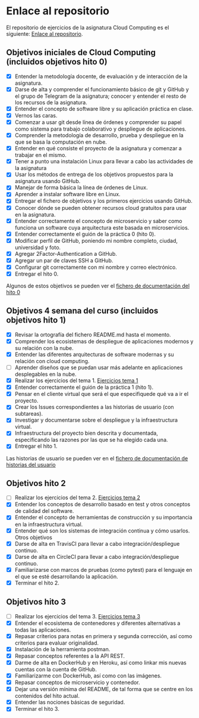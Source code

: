 # Enlace al repositorio

El repositorio de ejercicios de la asignatura Cloud Computing es el siguiente: [Enlace al repositorio](https://github.com/NSInductus/CC_Ejercicios).

## Objetivos iniciales de Cloud Computing (incluidos objetivos hito 0)

- [x] Entender la metodología docente, de evaluación y de interacción de la asignatura.
- [x] Darse de alta y comprender el funcionamiento básico de git y GitHub y el grupo de Telegram de la asignatura; conocer y entender el resto de los recursos de la asignatura.
- [x] Entender el concepto de software libre y su aplicación práctica en clase.
- [x] Vernos las caras.
- [x] Comenzar a usar git desde línea de órdenes y comprender su papel como sistema para trabajo colaborativo y despliegue de aplicaciones.
- [x] Comprender la metodología de desarrollo, prueba y despliegue en la que se basa la computación en nube.
- [x] Entender en qué consiste el proyecto de la asignatura y comenzar a trabajar en el mismo.
- [x] Tener a punto una instalación Linux para llevar a cabo las actividades de la asignatura
- [x] Usar los métodos de entrega de los objetivos propuestos para la asignatura usando GitHub.
- [x] Manejar de forma básica la línea de órdenes de Linux.
- [x] Aprender a instalar software libre en Linux.
- [x] Entregar el fichero de objetivos y los primeros ejercicios usando GitHub.
- [x] Conocer dónde se pueden obtener recursos cloud gratuitos para usar en la asignatura.
- [x] Entender correctamente el concepto de microservicio y saber como funciona un software cuya arquitectura este basada en microservicios.
- [x] Entender correctamente el guión de la práctica 0 (hito 0).
- [x] Modificar perfil de GitHub, poniendo mi nombre completo, ciudad, universidad y foto.
- [x] Agregar 2Factor-Authentication a GitHub.
- [x] Agregar un par de claves SSH a GitHub.
- [x] Configurar git correctamente con mi nombre y correo electrónico.
- [x] Entregar el hito 0.

Algunos de estos objetivos se pueden ver el [fichero de documentación del hito 0](https://github.com/NSInductus/CC_Proyecto/blob/master/docs/hito0.md)

## Objetivos 4 semana del curso (incluidos objetivos hito 1)

- [x] Revisar la ortografía del fichero README.md hasta el momento.
- [x] Comprender los ecosistemas de despliegue de aplicaciones modernos y su relación con la nube.
- [x] Entender las diferentes arquitecturas de software modernas y su relación con cloud computing.
- [ ] Aprender diseños que se puedan usar más adelante en aplicaciones desplegables en la nube.
- [x] Realizar los ejercicios del tema 1. [Ejercicios tema 1](https://github.com/NSInductus/CC_Ejercicios/blob/master/arquitecturas_software_en_la_nube.md)
- [x] Entender correctamente el guión de la práctica 1 (hito 1).
- [x] Pensar en el cliente virtual que será el que especifiquede qué va a ir el proyecto.
- [x] Crear los Issues correspondientes a las historias de usuario (con subtareas).
- [x] Investigar y documentarse sobre el despliegue y la infraestructura virtual.
- [x] Infraestructura del proyecto bien descrita y documentada, especificando las razones por las que se ha elegido cada una.
- [x] Entregar el hito 1.

Las historias de usuario se pueden ver en el [fichero de documentación de historias del usuario](https://github.com/NSInductus/CC_Proyecto/blob/master/docs/historias_de_usuario.md)

## Objetivos hito 2

- [ ] Realizar los ejercicios del tema 2. [Ejercicios tema 2](https://github.com/NSInductus/CC_Ejercicios/blob/master/desarrollo_basado_en_pruebas.md)
- [x] Entender los conceptos de desarrollo basado en test y otros conceptos de calidad del software.
- [x] Entender el concepto de herramientas de construcción y su importancia en la infraestructura virtual.
- [x] Entender qué son los sistemas de integración continua y cómo usarlos.
Otros objetivos
- [x] Darse de alta en TravisCI para llevar a cabo integración/despliegue continuo.
- [x] Darse de alta en CircleCI para llevar a cabo integración/despliegue continuo.
- [x] Familiarizarse con marcos de pruebas (como pytest) para el lenguaje en el que se esté desarrollando la aplicación.
- [x] Terminar el hito 2.

## Objetivos hito 3

- [ ] Realizar los ejercicios del tema 3. [Ejercicios tema 3](https://github.com/NSInductus/CC_Ejercicios/blob/master/microservicios.md)
- [x] Entender el ecosistema de contenedores y diferentes alternativas a todas las aplicaciones.
- [x] Repasar criterios para notas en primera y segunda corrección, así como criterios para evaluar originalidad.
- [x] Instalación de la herramienta postman.
- [x] Repasar conceptos referentes a la API REST.
- [x] Darme de alta en DockerHub y en Heroku, así como linkar mis nuevas cuentas con la cuenta de GitHub.
- [x] Familiarizarme con DockerHub, así como con las imágenes.
- [x] Repasar conceptos de microservicio y contenedor.
- [x] Dejar una versión mínima del README, de tal forma que se centre en los contenidos del hito actual.
- [x] Entender las nociones básicas de seguridad.
- [x] Terminar el hito 3.
